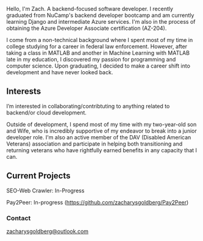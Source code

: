 Hello, I'm Zach. A backend-focused software developer. I recently graduated from NuCamp's backend developer bootcamp and am currently learning Django and intermediate Azure services. I'm also in the process of obtaining the Azure Developer Associate certification (AZ-204).

I come from a non-technical background where I spent most of my time in college studying for a career in federal law enforcement. However, after taking a class in MATLAB and another in Machine Learning with MATLAB late in my education, I discovered my passion for programming  and computer science. Upon graduating, I decided to make a career shift into development and have never looked back.

## Interests
I’m interested in collaborating/contribtuting to anything related to backend/or cloud development.

Outside of development, I spend most of my time with my two-year-old son and Wife, who is incredibly supportive of my endeavor to break into a junior developer role.
I'm also an active member of the DAV (Disabled American Veterans) association and participate in helping both transitioning and returning veterans who have rightfully earned benefits in any capacity that I can.

## Current Projects
SEO-Web Crawler: In-Progress

Pay2Peer: In-progress (https://github.com/zacharysgoldberg/Pay2Peer)

### Contact
zacharysgoldberg@outlook.com

<!---
zacharysgoldberg/zacharysgoldberg is a ✨ special ✨ repository because its `README.md` (this file) appears on your GitHub profile.
You can click the Preview link to take a look at your changes.
--->
